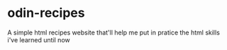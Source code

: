 # odin-recipes
A simple html recipes website that'll help me put in pratice the html skills i've learned until now
